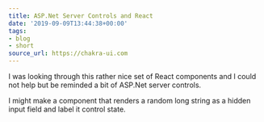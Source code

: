 ```yaml
---
title: ASP.Net Server Controls and React
date: '2019-09-09T13:44:38+00:00'
tags:
- blog
- short
source_url: https://chakra-ui.com
---
```


I was looking through this rather nice set of React components and I could not help but be reminded a bit of ASP.Net server controls.

<!--more-->

I might make a component that renders a random long string as a hidden input field and label it control state.
